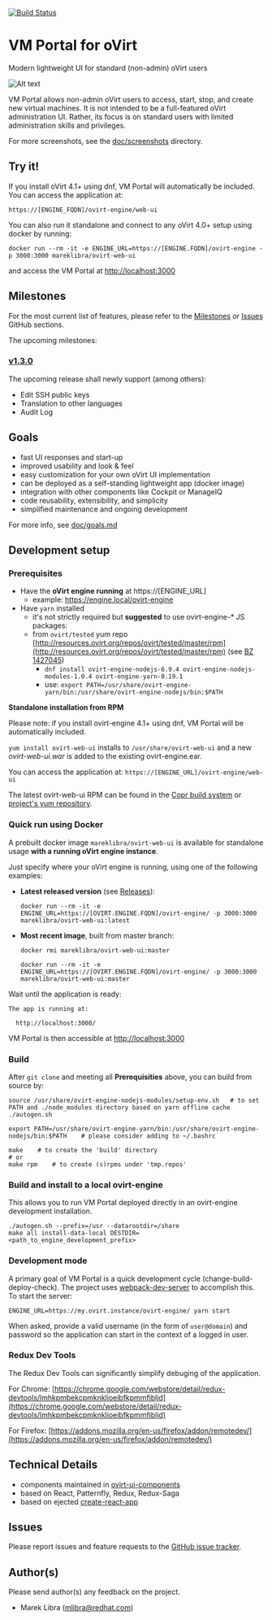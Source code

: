[![Build Status](https://travis-ci.org/oVirt/ovirt-web-ui.svg?branch=master)](https://travis-ci.org/oVirt/ovirt-web-ui)

# VM Portal for oVirt

Modern lightweight UI for standard (non-admin) oVirt users

![Alt text](https://raw.githubusercontent.com/oVirt/ovirt-web-ui/master/doc/screenshots/v1.1.0_2017_Nov/01_vmsList.png "Screenshot")

VM Portal allows non-admin oVirt users to access, start, stop, and create new virtual machines. It is not intended
to be a full-featured oVirt administration UI. Rather, its focus is on standard users with limited administration skills
and privileges.

For more screenshots, see the [doc/screenshots](https://github.com/oVirt/ovirt-web-ui/blob/master/doc/screenshots) directory.

## Try it!
If you install oVirt 4.1+ using dnf, VM Portal will automatically be included. You can access the application at:

    https://[ENGINE_FQDN]/ovirt-engine/web-ui

You can also run it standalone and connect to any oVirt 4.0+ setup using docker by running:

    docker run --rm -it -e ENGINE_URL=https://[ENGINE.FQDN]/ovirt-engine -p 3000:3000 mareklibra/ovirt-web-ui

and access the VM Portal at [http://localhost:3000](http://localhost:3000)

## Milestones
For the most current list of features, please refer to the [Milestones](https://github.com/oVirt/ovirt-web-ui/milestones)
or [Issues](https://github.com/oVirt/ovirt-web-ui/issues) GitHub sections.

The upcoming milestones:

### [v1.3.0](https://github.com/oVirt/ovirt-web-ui/milestone/5)
The upcoming release shall newly support (among others):

- Edit SSH public keys
- Translation to other languages
- Audit Log

## Goals
- fast UI responses and start-up
- improved usability and look & feel
- easy customization for your own oVirt UI implementation
- can be deployed as a self-standing lightweight app (docker image)
- integration with other components like Cockpit or ManageIQ
- code reusability, extensibility, and simplicity
- simplified maintenance and ongoing development

For more info, see [doc/goals.md](https://github.com/oVirt/ovirt-web-ui/blob/master/doc/goals.md)

## Development setup

### Prerequisites

- Have the **oVirt engine running** at https://[ENGINE_URL]
    - example: https://engine.local/ovirt-engine
- Have `yarn` installed
    - it's not strictly required but **suggested** to use ovirt-engine-\* JS packages:
    - from `ovirt/tested` yum repo [http://resources.ovirt.org/repos/ovirt/tested/master/rpm](http://resources.ovirt.org/repos/ovirt/tested/master/rpm) (see [BZ 1427045](https://bugzilla.redhat.com/show_bug.cgi?id=1427045))
        - `dnf install ovirt-engine-nodejs-6.9.4 ovirt-engine-nodejs-modules-1.0.4 ovirt-engine-yarn-0.19.1`
        - use: `export PATH=/usr/share/ovirt-engine-yarn/bin:/usr/share/ovirt-engine-nodejs/bin:$PATH`

**Standalone installation from RPM**

Please note: if you install ovirt-engine 4.1+ using dnf, VM Portal will be automatically included.

`yum install ovirt-web-ui` installs to `/usr/share/ovirt-web-ui` and a new *ovirt-web-ui.war* is added to the existing ovirt-engine.ear.

You can access the application at: `https://[ENGINE_URL]/ovirt-engine/web-ui`

The latest ovirt-web-ui RPM can be found in the [Copr build system](https://copr.fedorainfracloud.org/coprs/mlibra/ovirt-web-ui/) or [project's yum repository](http://people.redhat.com/mlibra/repos/ovirt-web-ui/).

### Quick run using Docker

A prebuilt docker image `mareklibra/ovirt-web-ui` is available for standalone usage
**with a running oVirt engine instance**.

Just specify where your oVirt engine is running, using one of the following examples:

  - **Latest released version** (see [Releases](https://github.com/oVirt/ovirt-web-ui/releases)):

    `docker run --rm -it -e ENGINE_URL=https://[OVIRT.ENGINE.FQDN]/ovirt-engine/ -p 3000:3000 mareklibra/ovirt-web-ui:latest`

  - **Most recent image**, built from master branch:

    `docker rmi mareklibra/ovirt-web-ui:master`

    `docker run --rm -it -e ENGINE_URL=https://[OVIRT.ENGINE.FQDN]/ovirt-engine/ -p 3000:3000 mareklibra/ovirt-web-ui:master`


Wait until the application is ready:

    The app is running at:

      http://localhost:3000/

VM Portal is then accessible at [http://localhost:3000](http://localhost:3000)

### Build

After `git clone` and meeting all **Prerequisities** above, you can build from source by:

    source /usr/share/ovirt-engine-nodejs-modules/setup-env.sh   # to set PATH and ./node_modules directory based on yarn offline cache
    ./autogen.sh

    export PATH=/usr/share/ovirt-engine-yarn/bin:/usr/share/ovirt-engine-nodejs/bin:$PATH    # please consider adding to ~/.bashrc

    make    # to create the 'build' directory
    # or
    make rpm    # to create (s)rpms under 'tmp.repos'

### Build and install to a local ovirt-engine

This allows you to run VM Portal deployed directly in an ovirt-engine development installation.

    ./autogen.sh --prefix=/usr --datarootdir=/share
    make all install-data-local DESTDIR=<path_to_engine_development_prefix>

### Development mode

A primary goal of VM Portal is a quick development cycle (change-build-deploy-check). The project uses [webpack-dev-server](http://webpack.github.io/docs/webpack-dev-server.html) to accomplish this. To start the server:

    ENGINE_URL=https://my.ovirt.instance/ovirt-engine/ yarn start

When asked, provide a valid username (in the form of `user@domain`) and password so
the application can start in the context of a logged in user.

### Redux Dev Tools
The Redux Dev Tools can significantly simplify debuging of the application.

For Chrome: [https://chrome.google.com/webstore/detail/redux-devtools/lmhkpmbekcpmknklioeibfkpmmfibljd](https://chrome.google.com/webstore/detail/redux-devtools/lmhkpmbekcpmknklioeibfkpmmfibljd)

For Firefox: [https://addons.mozilla.org/en-us/firefox/addon/remotedev/](https://addons.mozilla.org/en-us/firefox/addon/remotedev/)


## Technical Details
- components maintained in [ovirt-ui-components](https://github.com/matobet/ovirt-ui-components)
- based on React, Patternfly, Redux, Redux-Saga
- based on ejected [create-react-app](https://facebook.github.io/react/blog/2016/07/22/create-apps-with-no-configuration.html)

## Issues
Please report issues and feature requests to the [GitHub issue tracker](https://github.com/oVirt/ovirt-web-ui/issues).

## Author(s)
Please send author(s) any feedback on the project.

- Marek Libra (mlibra@redhat.com)

